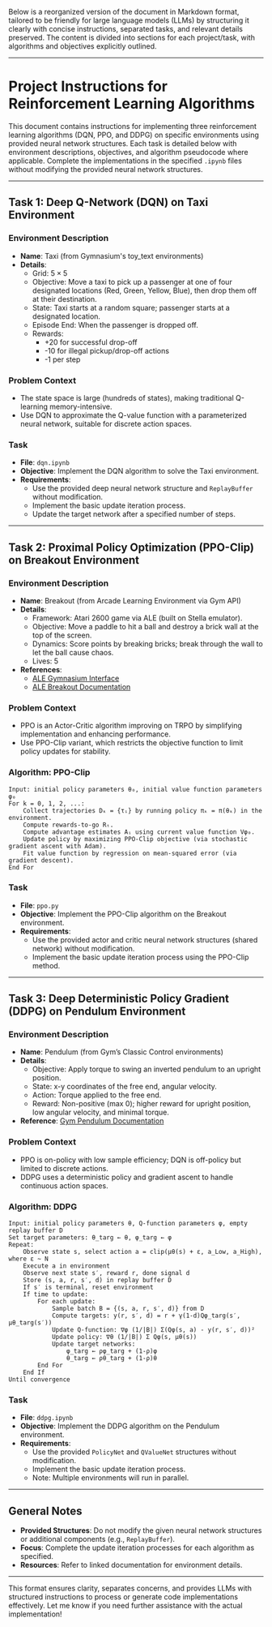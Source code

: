 Below is a reorganized version of the document in Markdown format, tailored to be friendly for large language models (LLMs) by structuring it clearly with concise instructions, separated tasks, and relevant details preserved. The content is divided into sections for each project/task, with algorithms and objectives explicitly outlined.

---

# Project Instructions for Reinforcement Learning Algorithms

This document contains instructions for implementing three reinforcement learning algorithms (DQN, PPO, and DDPG) on specific environments using provided neural network structures. Each task is detailed below with environment descriptions, objectives, and algorithm pseudocode where applicable. Complete the implementations in the specified `.ipynb` files without modifying the provided neural network structures.

---

## Task 1: Deep Q-Network (DQN) on Taxi Environment

### Environment Description

- **Name**: Taxi (from Gymnasium's toy_text environments)
- **Details**:
  - Grid: $5 \times 5$
  - Objective: Move a taxi to pick up a passenger at one of four designated locations (Red, Green, Yellow, Blue), then drop them off at their destination.
  - State: Taxi starts at a random square; passenger starts at a designated location.
  - Episode End: When the passenger is dropped off.
  - Rewards:
    - +20 for successful drop-off
    - -10 for illegal pickup/drop-off actions
    - -1 per step

### Problem Context

- The state space is large (hundreds of states), making traditional Q-learning memory-intensive.
- Use DQN to approximate the Q-value function with a parameterized neural network, suitable for discrete action spaces.

### Task

- **File**: `dqn.ipynb`
- **Objective**: Implement the DQN algorithm to solve the Taxi environment.
- **Requirements**:
  - Use the provided deep neural network structure and `ReplayBuffer` without modification.
  - Implement the basic update iteration process.
  - Update the target network after a specified number of steps.

---

## Task 2: Proximal Policy Optimization (PPO-Clip) on Breakout Environment

### Environment Description

- **Name**: Breakout (from Arcade Learning Environment via Gym API)
- **Details**:
  - Framework: Atari 2600 game via ALE (built on Stella emulator).
  - Objective: Move a paddle to hit a ball and destroy a brick wall at the top of the screen.
  - Dynamics: Score points by breaking bricks; break through the wall to let the ball cause chaos.
  - Lives: 5
- **References**:
  - [ALE Gymnasium Interface](https://ale.farama.org/gymnasium-interface)
  - [ALE Breakout Documentation](https://ale.farama.org/environments/breakout/)

### Problem Context

- PPO is an Actor-Critic algorithm improving on TRPO by simplifying implementation and enhancing performance.
- Use PPO-Clip variant, which restricts the objective function to limit policy updates for stability.

### Algorithm: PPO-Clip

```
Input: initial policy parameters θ₀, initial value function parameters φ₀
For k = 0, 1, 2, ...:
    Collect trajectories Dₖ = {τᵢ} by running policy πₖ = π(θₖ) in the environment.
    Compute rewards-to-go Rₜ.
    Compute advantage estimates Aᵢ using current value function Vφ₀.
    Update policy by maximizing PPO-Clip objective (via stochastic gradient ascent with Adam).
    Fit value function by regression on mean-squared error (via gradient descent).
End For
```

### Task

- **File**: `ppo.py`
- **Objective**: Implement the PPO-Clip algorithm on the Breakout environment.
- **Requirements**:
  - Use the provided actor and critic neural network structures (shared network) without modification.
  - Implement the basic update iteration process using the PPO-Clip method.

---

## Task 3: Deep Deterministic Policy Gradient (DDPG) on Pendulum Environment

### Environment Description

- **Name**: Pendulum (from Gym’s Classic Control environments)
- **Details**:
  - Objective: Apply torque to swing an inverted pendulum to an upright position.
  - State: x-y coordinates of the free end, angular velocity.
  - Action: Torque applied to the free end.
  - Reward: Non-positive (max 0); higher reward for upright position, low angular velocity, and minimal torque.
- **Reference**: [Gym Pendulum Documentation](https://www.gymlibrary.dev/environments/classic_control/pendulum/)

### Problem Context

- PPO is on-policy with low sample efficiency; DQN is off-policy but limited to discrete actions.
- DDPG uses a deterministic policy and gradient ascent to handle continuous action spaces.

### Algorithm: DDPG

```
Input: initial policy parameters θ, Q-function parameters φ, empty replay buffer D
Set target parameters: θ_targ ← θ, φ_targ ← φ
Repeat:
    Observe state s, select action a = clip(μθ(s) + ε, a_Low, a_High), where ε ~ N
    Execute a in environment
    Observe next state s′, reward r, done signal d
    Store (s, a, r, s′, d) in replay buffer D
    If s′ is terminal, reset environment
    If time to update:
        For each update:
            Sample batch B = {(s, a, r, s′, d)} from D
            Compute targets: y(r, s′, d) = r + γ(1-d)Qφ_targ(s′, μθ_targ(s′))
            Update Q-function: ∇φ (1/|B|) Σ(Qφ(s, a) - y(r, s′, d))²
            Update policy: ∇θ (1/|B|) Σ Qφ(s, μθ(s))
            Update target networks:
                φ_targ ← ρφ_targ + (1-ρ)φ
                θ_targ ← ρθ_targ + (1-ρ)θ
        End For
    End If
Until convergence
```

### Task

- **File**: `ddpg.ipynb`
- **Objective**: Implement the DDPG algorithm on the Pendulum environment.
- **Requirements**:
  - Use the provided `PolicyNet` and `QValueNet` structures without modification.
  - Implement the basic update iteration process.
  - Note: Multiple environments will run in parallel.

---

## General Notes

- **Provided Structures**: Do not modify the given neural network structures or additional components (e.g., `ReplayBuffer`).
- **Focus**: Complete the update iteration processes for each algorithm as specified.
- **Resources**: Refer to linked documentation for environment details.

---

This format ensures clarity, separates concerns, and provides LLMs with structured instructions to process or generate code implementations effectively. Let me know if you need further assistance with the actual implementation!
